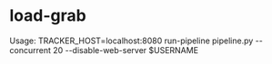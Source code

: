 # load-grab
Usage:
TRACKER_HOST=localhost:8080 run-pipeline pipeline.py --concurrent 20 --disable-web-server $USERNAME 
